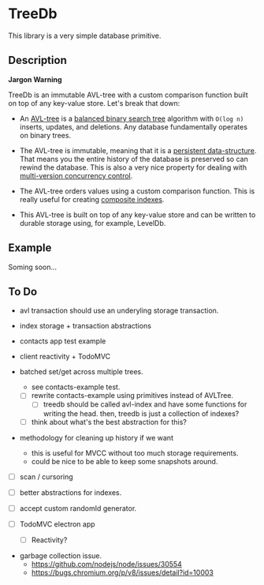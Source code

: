 # TreeDb

This library is a very simple database primitive.

## Description

**Jargon Warning**

TreeDb is an immutable AVL-tree with a custom comparison function built on top of any key-value store. Let's break that down:

- An [AVL-tree](https://en.wikipedia.org/wiki/AVL_tree) is a [balanced binary search tree](https://en.wikipedia.org/wiki/Self-balancing_binary_search_tree) algorithm with `O(log n)` inserts, updates, and deletions. Any database fundamentally operates on binary trees.

- The AVL-tree is immutable, meaning that it is a [persistent data-structure](https://en.wikipedia.org/wiki/Persistent_data_structure). That means you the entire history of the database is preserved so can rewind the database. This is also a very nice property for dealing with [multi-version concurrency control](https://en.wikipedia.org/wiki/Multiversion_concurrency_control).

- The AVL-tree orders values using a custom comparison function. This is really useful for creating [composite indexes](https://en.wikipedia.org/wiki/Composite_index_(database)).

- This AVL-tree is built on top of any key-value store and can be written to durable storage using, for example, LevelDb.

## Example

Soming soon...

## To Do

- avl transaction should use an underyling storage transaction.
- index storage + transaction abstractions
- contacts app test example
- client reactivity + TodoMVC

- batched set/get across multiple trees.
  - see contacts-example test.
  - [ ] rewrite contacts-example using primitives instead of AVLTree.
    - [ ] treedb should be called avl-index and have some functions for writing the head.
          then, treedb is just a collection of indexes?
  - [ ] think about what's the best abstraction for this?

- methodology for cleaning up history if we want
  - this is useful for MVCC without too much storage requirements.
  - could be nice to be able to keep some snapshots around.

- [ ] scan / cursoring
- [ ] better abstractions for indexes.

- [ ] accept custom randomId generator.

- [ ] TodoMVC electron app
  - [ ] Reactivity?

- garbage collection issue.
  - https://github.com/nodejs/node/issues/30554
  - https://bugs.chromium.org/p/v8/issues/detail?id=10003
